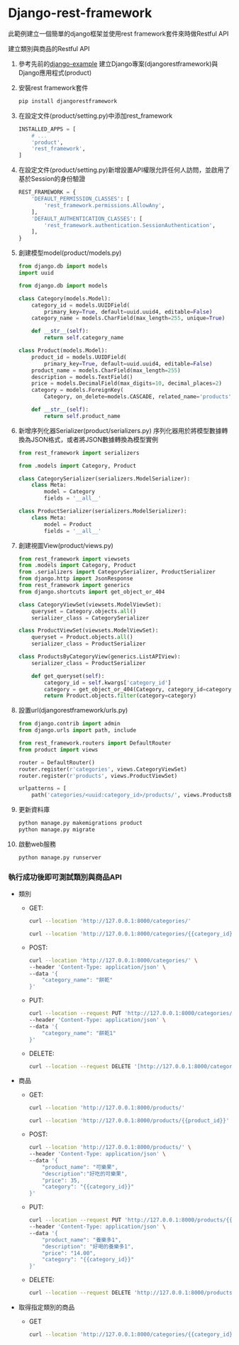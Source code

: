 # Django-rest-framework

此範例建立一個簡單的django框架並使用rest framework套件來時做Restful API

建立類別與商品的Restful API

1. 參考先前的[django-example](https://github.com/qwerter198/django-example) 建立Django專案(djangorestframework)與Django應用程式(product)
2. 安裝rest framework套件
    
    ```bash
    pip install djangorestframework
    ```
    
3. 在設定文件(product/setting.py)中添加rest_framework
    
    ```python
    INSTALLED_APPS = [
        # ...
        'product',
        'rest_framework',
    ]
    ```
    
4. 在設定文件(product/setting.py)新增設置API權限允許任何人訪問，並啟用了基於Session的身份驗證
    
    ```python
    REST_FRAMEWORK = {
        'DEFAULT_PERMISSION_CLASSES': [
            'rest_framework.permissions.AllowAny',
        ],
        'DEFAULT_AUTHENTICATION_CLASSES': [
            'rest_framework.authentication.SessionAuthentication',
        ],
    }
    ```
    
5. 創建模型model(product/models.py)
    
    ```python
    from django.db import models
    import uuid
    
    from django.db import models
    
    class Category(models.Model):
        category_id = models.UUIDField(
            primary_key=True, default=uuid.uuid4, editable=False)
        category_name = models.CharField(max_length=255, unique=True)
    
        def __str__(self):
            return self.category_name
    
    class Product(models.Model):
        product_id = models.UUIDField(
            primary_key=True, default=uuid.uuid4, editable=False)
        product_name = models.CharField(max_length=255)
        description = models.TextField()
        price = models.DecimalField(max_digits=10, decimal_places=2)
        category = models.ForeignKey(
            Category, on_delete=models.CASCADE, related_name='products')
    
        def __str__(self):
            return self.product_name
    ```
    
6. 新增序列化器Serializer(product/serializers.py)
序列化器用於將模型數據轉換為JSON格式，或者將JSON數據轉換為模型實例
    
    ```python
    from rest_framework import serializers
    
    from .models import Category, Product
    
    class CategorySerializer(serializers.ModelSerializer):
        class Meta:
            model = Category
            fields = '__all__'
    
    class ProductSerializer(serializers.ModelSerializer):
        class Meta:
            model = Product
            fields = '__all__'
    ```
    
7. 創建視圖View(product/views.py)
    
    ```python
    from rest_framework import viewsets
    from .models import Category, Product
    from .serializers import CategorySerializer, ProductSerializer
    from django.http import JsonResponse
    from rest_framework import generics
    from django.shortcuts import get_object_or_404
    
    class CategoryViewSet(viewsets.ModelViewSet):
        queryset = Category.objects.all()
        serializer_class = CategorySerializer
    
    class ProductViewSet(viewsets.ModelViewSet):
        queryset = Product.objects.all()
        serializer_class = ProductSerializer
    
    class ProductsByCategoryView(generics.ListAPIView):
        serializer_class = ProductSerializer
    
        def get_queryset(self):
            category_id = self.kwargs['category_id']
            category = get_object_or_404(Category, category_id=category_id)
            return Product.objects.filter(category=category)
    ```
    
8. 設置url(djangorestframework/urls.py)
    
    ```python
    from django.contrib import admin
    from django.urls import path, include
    
    from rest_framework.routers import DefaultRouter
    from product import views
    
    router = DefaultRouter()
    router.register(r'categories', views.CategoryViewSet)
    router.register(r'products', views.ProductViewSet)
    
    urlpatterns = [
        path('categories/<uuid:category_id>/products/', views.ProductsByCategoryView.as_view(), name='produc
    ```
    
9. 更新資料庫
    
    ```python
    python manage.py makemigrations product
    python manage.py migrate
    ```
    
10. 啟動web服務
    
    ```python
    python manage.py runserver
    ```
    

### 執行成功後即可測試類別與商品API

- 類別
    - GET:
        
        ```bash
        curl --location 'http://127.0.0.1:8000/categories/'
        ```
        
        ```bash
        curl --location 'http://127.0.0.1:8000/categories/{{category_id}}'
        ```
        
    - POST:
        
        ```bash
        curl --location 'http://127.0.0.1:8000/categories/' \
        --header 'Content-Type: application/json' \
        --data '{
            "category_name": "餅乾"
        }'
        ```
        
    - PUT:
        
        ```bash
        curl --location --request PUT 'http://127.0.0.1:8000/categories/{{category_id}}/' \
        --header 'Content-Type: application/json' \
        --data '{
            "category_name": "餅乾1"
        }'
        ```
        
    - DELETE:
        
        ```bash
        curl --location --request DELETE '[http://127.0.0.1:8000/categories/](http://127.0.0.1:8000/categories/5c5a0d30-4a10-4803-a29d-10768c98a6d3/){{category_id}}[/](http://127.0.0.1:8000/categories/5c5a0d30-4a10-4803-a29d-10768c98a6d3/)'
        ```
        
- 商品
    - GET:
        
        ```bash
        curl --location 'http://127.0.0.1:8000/products/'
        ```
        
        ```bash
        curl --location 'http://127.0.0.1:8000/products/{{product_id}}'
        ```
        
    - POST:
        
        ```bash
        curl --location 'http://127.0.0.1:8000/products/' \
        --header 'Content-Type: application/json' \
        --data '{
            "product_name": "可樂果",
            "description":"好吃的可樂果",
            "price": 35,
            "category": "{{category_id}}"
        }'
        ```
        
    - PUT:
        
        ```bash
        curl --location --request PUT 'http://127.0.0.1:8000/products/{{product_id}}/' \
        --header 'Content-Type: application/json' \
        --data '{
            "product_name": "養樂多1",
            "description": "好喝的養樂多1",
            "price": "14.00",
            "category": "{{category_id}}"
        }'
        ```
        
    - DELETE:
        
        ```bash
        curl --location --request DELETE 'http://127.0.0.1:8000/products/{{product_id}}/'
        ```
        
- 取得指定類別的商品
    - GET
        
        ```bash
        curl --location 'http://127.0.0.1:8000/categories/{{category_id}}/products/'
        ```
